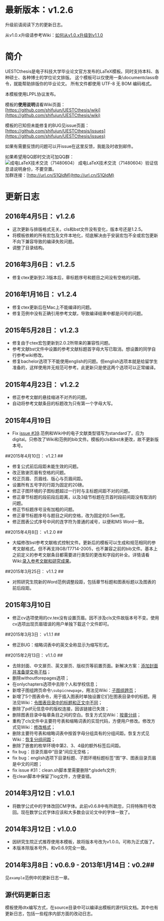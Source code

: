 # 最新版本：v1.2.6 #
升级前请阅读下方的更新日志。

从v1.0.x升级请参考Wiki：[如何从v1.0.x升级到v1.1.0](https://github.com/shifujun/UESTCthesis/wiki/%E5%A6%82%E4%BD%95%E4%BB%8Ev1.0.x%E5%8D%87%E7%BA%A7%E5%88%B0v1.1.0)
# 简介 #
UESTCthesis是电子科技大学毕业论文官方发布的LaTeX模板。同时支持本科、各种硕士、各种博士的学位论文排版。
这个模板可以仅使用一条\documentclass命令，就能帮助排版你的毕业论文。
所有文件都使用 UTF-8 无 BOM 编码格式。

本模板使用LPPL协议发布。

模板的**使用说明**请看Wiki页面：  
[https://github.com/shifujun/UESTCthesis/wiki](https://github.com/shifujun/UESTCthesis/wiki)

模板的已知但未能修复的BUG见issue页面：  
[https://github.com/shifujun/UESTCthesis/issues](https://github.com/shifujun/UESTCthesis/issues)

如果有需要反馈的问题可以开issue在这里反馈，我能及时收到邮件。

如果希望用QQ即时交流可加QQ群：   
![成电LaTeX技术交流（71480604）](https://github.com/shifujun/UESTCthesis/wiki/images/QQGroupLogo.jpg) 成电LaTeX技术交流（71480604）验证信息请说明身份，不要空置。  
加群连接：[http://url.cn/S1QIdM](http://url.cn/S1QIdM)

# 更新日志 #
## 2016年4月5日： v1.2.6 ##
- 这次更新与排版格式无关。cls和bst文件没有变化，版本号还是1.2.5。
- 将模板依赖的所有宏包及文件本地化，彻底解决由于安装宏包不全或宏包更新不向下兼容导致的编译失败问题。
- 调整了目录结构。

## 2016年3月6日： v1.2.5 ##
- 修复ctex更新到2.3版本后，章标题序号和题目之间没有空格的问题。

## 2016年1月16日： v1.2.4 ##
- 修复ctex更新后在Mac上不能编译的问题。
- 修复范例中没有正确引用参考文献，导致编译结果中都是问号的问题。

## 2015年5月28日： v1.2.3 ##
- 修复由于ctex宏包更新到2.0.2所带来的兼容性问题。
- 参考文献bst文件中设置的参考文献标题首字母大写已取消。想设置的同学自行参考wiki修改。
- 修复bachelor选项下不能使用english的问题。但english选项本就是给留学生准备的，这样使用并无规范可参考。此更新只是使这两个选项可以正常编译。

## 2015年4月23日： v1.2.2 ##
- 修正参考文献的悬挂缩进不对齐的问题。
- 自动将参考文献条目的标题改为只有第一个字母大写。

## 2015年4月19日 ##
- Fix [issue #39](https://github.com/shifujun/UESTCthesis/issues/39).范例和Wiki中的电子文献类型错写为standard了。应为digital。只修改了Wiki和范例的bib文件。模板的cls和bst未更改，故不更新版本号。

##2015年4月10日： v1.2.1  ##
- 修复公式前后段距未能生效的问题。
- 改正致谢页眉有空格的问题。
- 校正页眉、页眉线、版心与页眉间距。
- 设置所有五号字的行距为固定的20磅。
- 修正子图环境的子图标题超过一行时与主标题间距不对的问题。
- 修正章节标题的段前段后距离，以及3级节标题在页首时段前间距没有取消的问题。
- 修正节标题序号没有加粗的问题。
- 修正章节标题序号与题目之间的空格，改为固定的0.5em宽。
- 修正图表公式序号中间的连字符为普通的减号，以便和MS Word一致。

##2015年4月8日： v1.2.0  ##
- 大幅修改bst参考文献格式控制文件。更新后的模板可以生成和规范相同的参考文献格式。但不再支持GB/T7714-2005，也不兼容之前的bib文件。基本上之前定义的参考文献条目都需要进行类型的更改和字段的补全。详情请看Wiki:[录入参考文献和研究成果](https://github.com/shifujun/UESTCthesis/wiki/%E5%BD%95%E5%85%A5%E5%8F%82%E8%80%83%E6%96%87%E7%8C%AE%E5%92%8C%E7%A0%94%E7%A9%B6%E6%88%90%E6%9E%9C)。

##2015年3月25日： v1.1.2  ##
- 对照研究生院新的Word范例调整段距，包括章节标题和图表标题以及图表的前后段距。

## 2015年3月10日 ##
- 修正cv选项使用的cv.tex没有设置页眉。因不涉及cls文件故版本号不变。使用cv选项出现页眉错误的用户单独下载这个文件即可。

##2015年3月3日： v1.1.1  ##
- 修正BUG：缩略词表中的英文全称显示为缩写形式。

##2015年2月13日： v1.1.0 ##

- 去除封面、中文扉页、英文扉页、版权页等前置页面。新解决方案：[添加封面并准备提交电子档](https://github.com/shifujun/UESTCthesis/wiki/%E6%B7%BB%E5%8A%A0%E5%B0%81%E9%9D%A2%E5%B9%B6%E5%87%86%E5%A4%87%E6%8F%90%E4%BA%A4%E7%94%B5%E5%AD%90%E6%A1%A3 "添加封面并准备提交电子档")；
- 删除withoutforepages选项；
- 在onlychapters选项中去除个人和学校信息；
- 新增子图组跨页命令`\subpicnewpage`，用法见Wiki：[子图组跨页](https://github.com/shifujun/UESTCthesis/wiki/%E6%8F%92%E5%85%A5%E5%9B%BE%E7%89%87#%E5%AD%90%E5%9B%BE%E7%BB%84%E8%B7%A8%E9%A1%B5 "子图组跨页")；
- 新增了5个图表命令，用于插入图表时单独设置它们在图表目录中的标题。用法见Wiki：[令图表目录中的标题和正文中不同](https://github.com/shifujun/UESTCthesis/wiki/%E5%9B%BE%E8%A1%A8%E7%9B%AE%E5%BD%95#%E4%BB%A4%E5%9B%BE%E8%A1%A8%E7%9B%AE%E5%BD%95%E4%B8%AD%E7%9A%84%E6%A0%87%E9%A2%98%E5%92%8C%E6%AD%A3%E6%96%87%E4%B8%AD%E4%B8%8D%E5%90%8C "令图表目录中的标题和正文中不同")；
- 删除了pdf元信息中的版权连接，因该链接已失效；
- 删除图表目录中每章条目之间的空白。恢复方式见Wiki：[按章分组](https://github.com/shifujun/UESTCthesis/wiki/%E5%9B%BE%E8%A1%A8%E7%9B%AE%E5%BD%95#%E6%8C%89%E7%AB%A0%E5%88%86%E7%BB%84 "按章分组")；
- 重构了cls文件中主要符号表和缩略词表的实现代码，方便用户修改。修改方式见Wiki：[修改格式](https://github.com/shifujun/UESTCthesis/wiki/%E4%BD%BF%E7%94%A8%E4%B8%BB%E8%A6%81%E7%AC%A6%E5%8F%B7%E8%A1%A8%E5%92%8C%E7%BC%A9%E7%95%A5%E8%AF%8D%E8%A1%A8#%E4%BF%AE%E6%94%B9%E6%A0%BC%E5%BC%8F "修改格式")；
- 删除主要符号表和缩略词表中按首字母分组具有的分组间距。恢复方式见Wiki：[恢复分组间距](https://github.com/shifujun/UESTCthesis/wiki/%E4%BD%BF%E7%94%A8%E4%B8%BB%E8%A6%81%E7%AC%A6%E5%8F%B7%E8%A1%A8%E5%92%8C%E7%BC%A9%E7%95%A5%E8%AF%8D%E8%A1%A8#%E6%81%A2%E5%A4%8D%E5%88%86%E7%BB%84%E9%97%B4%E8%B7%9D "恢复分组间距")；
- 删除了嵌套的枚举环境中第2、3、4级的额外标签后间距。
- fix bug：目录页眉中“目录”间应无空格；
- fix bug：english选项下目录标题、子图环境标题标签“图”字、图表目录页眉是中文的问题；
- fix issue #31：clean.sh脚本里需要删除*.glsdefs文件;
- 在clean脚本中保留了log文件，方便查错。

## 2014年3月12日：v1.0.1 ##

- 将数学公式中的字体改回CM字体。此前v0.6.8中有所疏忽，只将特殊符号改回。现在数学公式字体应该和大多数会议论文中的字体一致了。

## 2014年3月12日：v1.0.0 ##

- 因研究生院正式推荐使用本模板，故将版本号改为v1.0.0。可称为正式版了。
- 本版本除版本号外，和v0.6.9完全一致。

## 2014年3月8日：v0.6.9 - 2013年1月14日：v0.2##
见`example`范例中的更新日志一章。

## 源代码更新日志 ##
模板使用dtx编写方式，在source目录中可以编译出模板的源代码文档。其中也有更新日志，包括一些程序内部方面的改动日志。
